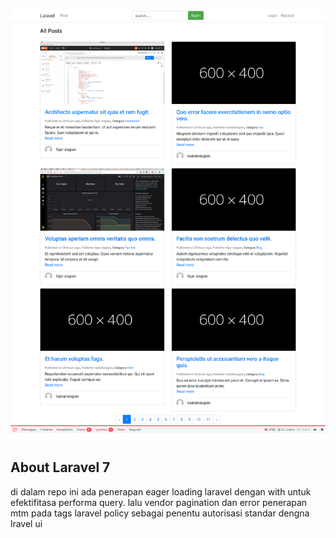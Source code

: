<p align="center"><img src="laravel.png" title="screenschot"></p>

## About Laravel 7

di dalam repo ini ada penerapan eager loading laravel dengan with untuk efektifitasa performa query.
lalu vendor pagination dan error
penerapan mtm pada tags 
laravel policy sebagai penentu
autorisasi standar dengna lravel ui
